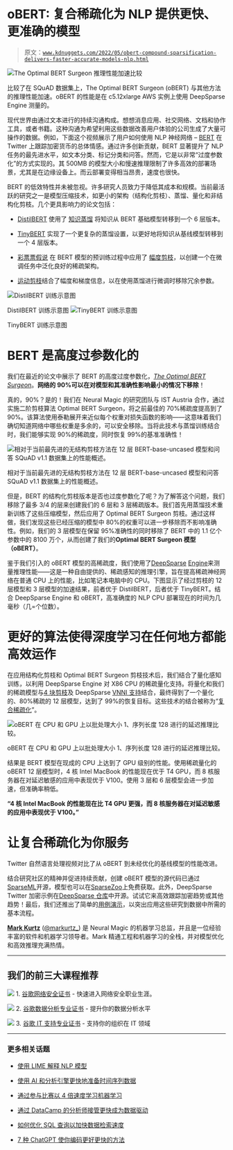 # oBERT: 复合稀疏化为 NLP 提供更快、更准确的模型

> 原文：[`www.kdnuggets.com/2022/05/obert-compound-sparsification-delivers-faster-accurate-models-nlp.html`](https://www.kdnuggets.com/2022/05/obert-compound-sparsification-delivers-faster-accurate-models-nlp.html)

![The Optimal BERT Surgeon 推理性能加速比较](img/120c07b58ced24c19051c4e1d1908546.png)

比较了在 SQuAD 数据集上，The Optimal BERT Surgeon (oBERT) 与其他方法的推理性能加速。oBERT 的性能是在 c5.12xlarge AWS 实例上使用 DeepSparse Engine 测量的。

现代世界由通过文本进行的持续沟通构成。想想消息应用、社交网络、文档和协作工具，或者书籍。这种沟通为希望利用这些数据改善用户体验的公司生成了大量可操作的数据。例如，下面这个视频展示了用户如何使用 NLP 神经网络 – [BERT](https://arxiv.org/abs/1810.04805) 在 Twitter 上跟踪加密货币的总体情感。通过许多创新贡献，BERT 显著提升了 NLP 任务的最先进水平，如文本分类、标记分类和问答。然而，它是以非常“过度参数化”的方式实现的。其 500MB 的模型大小和慢速推理限制了许多高效的部署场景，尤其是在边缘设备上。而云部署变得相当昂贵，速度也很快。

BERT 的低效特性并未被忽视。许多研究人员致力于降低其成本和规模。当前最活跃的研究之一是模型压缩技术，如更小的架构（结构化剪枝）、蒸馏、量化和非结构化剪枝。几个更具影响力的论文包括：

+   [DistilBERT](https://arxiv.org/abs/1910.01108) 使用了 [知识蒸馏](https://en.wikipedia.org/wiki/Knowledge_distillation) 将知识从 BERT 基础模型转移到一个 6 层版本。

+   [TinyBERT](https://arxiv.org/abs/1909.10351) 实现了一个更复杂的蒸馏设置，以更好地将知识从基线模型转移到一个 4 层版本。

+   [彩票票假说](https://arxiv.org/abs/1803.03635) 在 BERT 模型的预训练过程中应用了 [幅度剪枝](https://towardsdatascience.com/pruning-neural-networks-1bb3ab5791f9)，以创建一个在微调任务中泛化良好的稀疏架构。

+   [运动剪枝](https://arxiv.org/abs/2005.07683)结合了幅度和梯度信息，以在使用蒸馏进行微调时移除冗余参数。

![DistilBERT 训练示意图](img/2b69b82b72a797d19cc1d44de32d5070.png)

DistilBERT 训练示意图 ![TinyBERT 训练示意图](img/7ef98e9a8e1ed4db71abe59f3559b84d.png)

TinyBERT 训练示意图

# BERT 是高度过参数化的

我们在最近的论文中展示了 BERT 的高度过度参数化，[*The Optimal BERT Surgeon*](https://arxiv.org/pdf/2203.07259.pdf)。**网络的 90%可以在对模型和其准确性影响最小的情况下移除**！

真的，90%？是的！我们在 Neural Magic 的研究团队与 IST Austria 合作，通过实施二阶剪枝算法 Optimal BERT Surgeon，将之前最佳的 70%稀疏度提高到了 90%。该算法使用泰勒展开来近似每个权重对损失函数的影响——这意味着我们确切知道网络中哪些权重是多余的，可以安全移除。当将此技术与蒸馏训练结合时，我们能够实现 90%的稀疏度，同时恢复 99%的基准准确性！

![相对于当前最先进的无结构剪枝方法在 12 层 BERT-base-uncased 模型和问答 SQuAD v1.1 数据集上的性能概述。](img/3bce90acca3987094978000a4b979dbc.png)

相对于当前最先进的无结构剪枝方法在 12 层 BERT-base-uncased 模型和问答 SQuAD v1.1 数据集上的性能概述。

但是，BERT 的结构化剪枝版本是否也过度参数化了呢？为了解答这个问题，我们移除了最多 3/4 的层来创建我们的 6 层和 3 层稀疏版本。我们首先用蒸馏技术重新训练了这些压缩模型，然后应用了 Optimal BERT Surgeon 剪枝。通过这样做，我们发现这些已经压缩的模型中 80%的权重可以进一步移除而不影响准确性。例如，我们的 3 层模型在保留 95%准确性的同时移除了 BERT 中的 1.1 亿个参数中的 8100 万个，从而创建了我们的**Optimal BERT Surgeon 模型（oBERT）**。

鉴于我们引入的 oBERT 模型的高稀疏度，我们使用了[DeepSparse](https://github.com/neuralmagic/deepsparse) [Engine](https://github.com/neuralmagic/deepsparse)来测量推理性能——这是一种自由提供的、稀疏感知的推理引擎，旨在提高稀疏神经网络在普通 CPU 上的性能，比如笔记本电脑中的 CPU。下图显示了经过剪枝的 12 层模型和 3 层模型的加速结果，前者优于 DistilBERT，后者优于 TinyBERT。结合 DeepSparse Engine 和 oBERT，高准确度的 NLP CPU 部署现在的时间为几毫秒（几=个位数）。

# 更好的算法使得深度学习在任何地方都能高效运作

在应用结构化剪枝和 Optimal BERT Surgeon 剪枝技术后，我们结合了量化感知训练，以利用 DeepSparse Engine 对 X86 CPU 的稀疏量化支持。将量化和我们的稀疏模型与[4 块剪枝](https://arxiv.org/pdf/2203.07259.pdf)及 DeepSparse [VNNI 支持](https://www.intel.com/content/dam/www/public/us/en/documents/product-overviews/dl-boost-product-overview.pdf)结合，最终得到了一个量化的、80%稀疏的 12 层模型，达到了 99%的恢复目标。这些技术的结合被称为“[复合稀疏化](https://neuralmagic.com/blog/pruning-hugging-face-bert-compound-sparsification/)”。

![oBERT 在 CPU 和 GPU 上以批处理大小 1、序列长度 128 进行的延迟推理比较。](img/120c07b58ced24c19051c4e1d1908546.png)

oBERT 在 CPU 和 GPU 上以批处理大小 1、序列长度 128 进行的延迟推理比较。

结果是 BERT 模型在现成的 CPU 上达到了 GPU 级别的性能。使用稀疏量化的 oBERT 12 层模型时，4 核 Intel MacBook 的性能现在优于 T4 GPU，而 8 核服务器在对延迟敏感的应用中表现优于 V100。使用 3 层和 6 层模型会进一步加速，但准确率稍低。

**“4 核 Intel MacBook 的性能现在比 T4 GPU 更强，而 8 核服务器在对延迟敏感的应用中表现优于 V100。”**

# 让复合稀疏化为你服务

Twitter 自然语言处理视频对比了从 oBERT 到未经优化的基线模型的性能改进。

结合研究社区的精神并促进持续贡献，创建 oBERT 模型的源代码已通过[SparseML](https://github.com/neuralmagic/sparseml)开源，模型也可以在[SparseZoo](https://sparsezoo.neuralmagic.com/?domain=nlp&sub_domain=masked_language_modeling&page=1&dataset=wikipedia_bookcorpus)上免费获取。此外，DeepSparse Twitter 加密示例在[DeepSparse 仓库](https://github.com/neuralmagic/deepsparse/tree/main/examples/twitter-nlp)中开源。试试它来高效跟踪加密趋势或其他趋势！最后，我们还推出了简单的[用例演示](https://neuralmagic.com/use-cases/#nlp)，以突出应用这些研究到数据中所需的基本流程。

**[Mark Kurtz](https://www.linkedin.com/in/markkurtzjr/)** ([@markurtz_](https://twitter.com/markurtz_)) 是 Neural Magic 的机器学习总监，并且是一位经验丰富的软件和机器学习领导者。Mark 精通工程和机器学习的全栈，并对模型优化和高效推理充满热情。

* * *

## 我们的前三大课程推荐

![](img/0244c01ba9267c002ef39d4907e0b8fb.png) 1\. [谷歌网络安全证书](https://www.kdnuggets.com/google-cybersecurity) - 快速进入网络安全职业生涯。

![](img/e225c49c3c91745821c8c0368bf04711.png) 2\. [谷歌数据分析专业证书](https://www.kdnuggets.com/google-data-analytics) - 提升你的数据分析水平

![](img/0244c01ba9267c002ef39d4907e0b8fb.png) 3\. [谷歌 IT 支持专业证书](https://www.kdnuggets.com/google-itsupport) - 支持你的组织在 IT 领域

* * *

### 更多相关话题

+   [使用 LIME 解释 NLP 模型](https://www.kdnuggets.com/2022/01/explain-nlp-models-lime.html)

+   [使用 AI 和分析引擎更快地准备时间序列数据](https://www.kdnuggets.com/2021/12/piexchange-faster-way-prepare-timeseries-data-ai-analytics-engine.html)

+   [通过参与比赛以 4 倍速度学习机器学习](https://www.kdnuggets.com/2022/01/learn-machine-learning-4x-faster-participating-competitions.html)

+   [通过 DataCamp 的分析师接管更快成为数据驱动](https://www.kdnuggets.com/2022/10/datacamp-data-driven-faster-analyst-takeover.html)

+   [如何优化 SQL 查询以加快数据检索速度](https://www.kdnuggets.com/2023/06/optimize-sql-queries-faster-data-retrieval.html)

+   [7 种 ChatGPT 使你编码更好更快的方法](https://www.kdnuggets.com/2023/06/7-ways-chatgpt-makes-code-better-faster.html)
